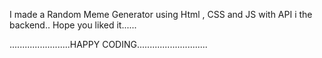 I made a Random Meme Generator using Html , CSS and JS
with API i the backend..
Hope you liked it......

........................HAPPY CODING............................